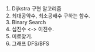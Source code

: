 1. Dijkstra 구현 알고리즘
2. 최대공약수, 최소공배수 구하는 함수.
3. Binary Search
4. 십진수 <-> 이진수.
5. 미로찾기.
6. 그래프 DFS/BFS 